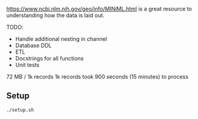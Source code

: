 https://www.ncbi.nlm.nih.gov/geo/info/MINiML.html is a great resource to understanding how the data is laid out.

TODO:
- Handle additional nesting in channel
- Database DDL
- ETL
- Docstrings for all functions
- Unit tests

72 MB / 1k records
1k records took 900 seconds (15 minutes) to process


## Setup
`./setup.sh`
